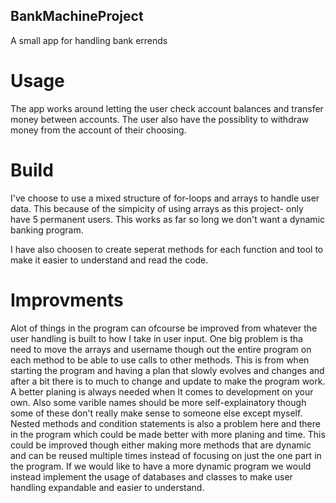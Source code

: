 ## BankMachineProject
A small app for handling bank errends

# Usage
The app works around letting the user check account balances and transfer money between accounts.
The user also have the possiblity to withdraw money from the account of their choosing.

# Build
I've choose to use a mixed structure of for-loops and arrays to handle user data. This because of the simpicity of using arrays as this project-
only have 5 permanent users. This works as far so long we don't want a dynamic banking program.


I have also choosen to create seperat methods for each function and tool to make it easier to understand and read the code.


# Improvments
Alot of things in the program can ofcourse be improved from whatever the user handling is built to how I take in user input.
One big problem is tha need to move the arrays and username though out the entire program on each method to be able to use calls to other methods.
This is from when starting the program and having a plan that slowly evolves and changes and after a bit there is to much to change and update to make the program work.
A better planing is always needed when It comes to development on your own.
Also some varible names should be more self-explainatory though some of these don't really make sense to someone else except myself.
Nested methods and condition statements is also a problem here and there in the program which could be made better with more planing and time.
This could be improved though either making more methods that are dynamic and can be reused multiple times instead of focusing on just the one part in the program.
If we would like to have a more dynamic program we would instead implement the usage of databases and classes to make user handling expandable and easier to understand.
